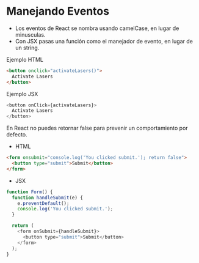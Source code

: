 # Manejando Eventos

- Los eventos de React se nombra usando camelCase, en lugar de minusculas.
- Con JSX pasas una función como el manejador de evento, en lugar de un string.

Ejemplo HTML

~~~html
<button onclick="activateLasers()">
  Activate Lasers
</button>
~~~

Ejemplo JSX

~~~js
<button onClick={activateLasers}>
  Activate Lasers
</button>
~~~

En React no puedes retornar false para prevenir un comportamiento por defecto.

- HTML

~~~html
<form onsubmit="console.log('You clicked submit.'); return false">
  <button type="submit">Submit</button>
</form>
~~~

- JSX

~~~js
function Form() {
  function handleSubmit(e) {
    e.preventDefault();
    console.log('You clicked submit.');
  }

  return (
    <form onSubmit={handleSubmit}>
      <button type="submit">Submit</button>
    </form>
  );
}
~~~
